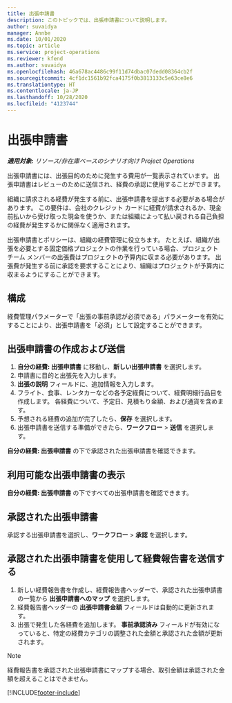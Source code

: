 ```yaml
---
title: 出張申請書
description: このトピックでは、出張申請書について説明します。
author: suvaidya
manager: Annbe
ms.date: 10/01/2020
ms.topic: article
ms.service: project-operations
ms.reviewer: kfend
ms.author: suvaidya
ms.openlocfilehash: 46a678ac4486c99f11d74dbac07dedd08364cb2f
ms.sourcegitcommit: 4cf1dc1561b92fca4175f0b3813133c5e63ce8e6
ms.translationtype: HT
ms.contentlocale: ja-JP
ms.lasthandoff: 10/28/2020
ms.locfileid: "4123744"
---
```

# <a name="travel-requisitions"></a>出張申請書

_**適用対象:** リソース/非在庫ベースのシナリオ向け Project Operations_

出張申請書には、出張目的のために発生する費用が一覧表示されています。 出張申請書はレビューのために送信され、経費の承認に使用することができます。

組織に請求される経費が発生する前に、出張申請書を提出する必要がある場合があります。 この要件は、会社のクレジット カードに経費が請求されるか、現金前払いから受け取った現金を使うか、または組織によって払い戻される自己負担の経費が発生するかに関係なく適用されます。

出張申請書とポリシーは、組織の経費管理に役立ちます。 たとえば、組織が出張を必要とする固定価格プロジェクトの作業を行っている場合、プロジェクト チーム メンバーの出張費はプロジェクトの予算内に収まる必要があります。 出張費が発生する前に承認を要求することにより、組織はプロジェクトが予算内に収まるようにすることができます。

## <a name="configuration"></a>構成 

経費管理パラメーターで「出張の事前承認が必須である」パラメーターを有効にすることにより、出張申請書を「必須」として設定することができます。 

## <a name="create-and-submit-a-travel-requisition"></a>出張申請書の作成および送信

1. **自分の経費: 出張申請書** に移動し、**新しい出張申請書** を選択します。
2. 申請書に目的と出張先を入力します。
3. **出張の説明** フィールドに、追加情報を入力します。 
4. フライト、食事、レンタカーなどの各予定経費について、経費明細行品目を作成します。 各経費について、予定日、見積もり金額、および通貨を含めます。 
5. 予想される経費の追加が完了したら、**保存** を選択します。
6. 出張申請書を送信する準備ができたら、**ワークフロー** > **送信** を選択します。

**自分の経費: 出張申請書** の下で承認された出張申請書を確認できます。 

## <a name="view-available-travel-requisitions"></a>利用可能な出張申請書の表示

**自分の経費: 出張申請書** の下ですべての出張申請書を確認できます。

## <a name="approve-travel-requisitions"></a>承認された出張申請書

承認する出張申請書を選択し、**ワークフロー** > **承認** を選択します。  

## <a name="submit-an-expense-report-using-your-approved-travel-requisition"></a>承認された出張申請書を使用して経費報告書を送信する

1. 新しい経費報告書を作成し、経費報告書ヘッダーで、承認された出張申請書の一覧から **出張申請書へのマップ** を選択します。
2. 経費報告書ヘッダーの **出張申請書金額** フィールドは自動的に更新されます。
3. 出張で発生した各経費を追加します。 **事前承認済み** フィールドが有効になっていると、特定の経費カテゴリの調整された金額と承認された金額が更新されます。

> [!NOTE]
> 経費報告書を承認された出張申請書にマップする場合、取引金額は承認された金額を超えることはできません。 


[!INCLUDE[footer-include](../includes/footer-banner.md)]